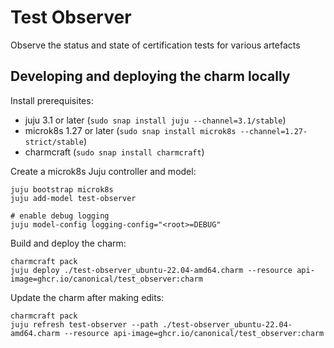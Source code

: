# Test Observer

Observe the status and state of certification tests for various artefacts

## Developing and deploying the charm locally

Install prerequisites:

- juju 3.1 or later (`sudo snap install juju --channel=3.1/stable`)
- microk8s 1.27 or later (`sudo snap install microk8s --channel=1.27-strict/stable`)
- charmcraft (`sudo snap install charmcraft`)

Create a microk8s Juju controller and model:

```
juju bootstrap microk8s
juju add-model test-observer

# enable debug logging
juju model-config logging-config="<root>=DEBUG"
```

Build and deploy the charm:

```
charmcraft pack
juju deploy ./test-observer_ubuntu-22.04-amd64.charm --resource api-image=ghcr.io/canonical/test_observer:charm
```

Update the charm after making edits:
```
charmcraft pack
juju refresh test-observer --path ./test-observer_ubuntu-22.04-amd64.charm --resource api-image=ghcr.io/canonical/test_observer:charm
```
